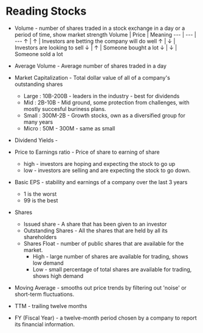 # Reading Stocks


- Volume - number of shares traded in a stock exchange in a day or a period of time, show market strength
	Volume | Price | Meaning
	--- | --- | ---
	&uarr; | &uarr; | Investors are betting the company will do well
	&uarr; | &darr; | Investors are looking to sell
	&darr; | &uarr; | Someone bought a lot
	&darr; | &darr; | Someone sold a lot

- Average Volume - Average number of shares traded in a day
- Market Capitalization - Total dollar value of all of a company's outstanding shares
	- Large : 10B-200B - leaders in the industry - best for dividends   
	- Mid : 2B-10B - Mid ground, some protection from challenges, with mostly succesful buriness plans. 
	- Small : 300M-2B - Growth stocks, own as a diversified group for many years
	- Micro : 50M - 300M - same as small
- Dividend Yields  -
- Price to Earnings ratio - Price of share to earning of share
	- high - investors are hoping and expecting the stock to go up
	- low - investors are selling and are expecting the stock to go down. 
- Basic EPS - stability and earnings of a company over the last 3 years
	- 1 is the worst
	- 99 is the best 
- Shares
	- Issued share - A share that has been given to an investor
	- Outstanding Shares - All the shares that are held by all its shareholders
	- Shares Float - number of public shares that are available for the market.
		- High - large number of shares are available for trading, shows low demand
		- Low - small percentage of total shares are available for trading, shows high demand
- Moving Average - smooths out price trends by filtering out 'noise' or short-term fluctuations.

- TTM - trailing twelve months
- FY (Fiscal Year) - a twelve-month period chosen by a company to report its financial information.

